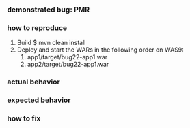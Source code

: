 ### demonstrated bug: PMR 


### how to reproduce

1. Build $ mvn clean install
2. Deploy and start the WARs in the following order on WAS9:
    1. app1/target/bug22-app1.war
    2. app2/target/bug22-app1.war
    

### actual behavior

### expected behavior

### how to fix

